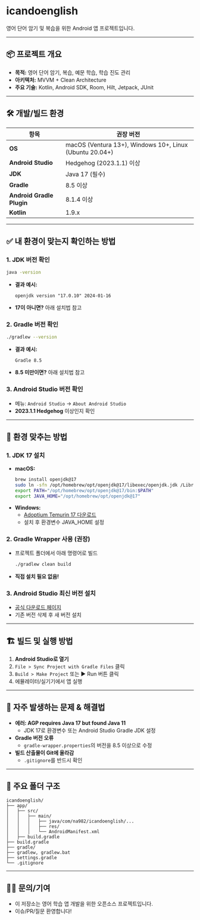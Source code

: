 # icandoenglish

영어 단어 암기 및 복습을 위한 Android 앱 프로젝트입니다.

---

## 📦 프로젝트 개요
- **목적:** 영어 단어 암기, 복습, 예문 학습, 학습 진도 관리
- **아키텍처:** MVVM + Clean Architecture
- **주요 기술:** Kotlin, Android SDK, Room, Hilt, Jetpack, JUnit

---

## 🛠️ 개발/빌드 환경

| 항목                | 권장 버전           |
|---------------------|---------------------|
| **OS**              | macOS (Ventura 13+), Windows 10+, Linux (Ubuntu 20.04+) |
| **Android Studio**  | Hedgehog (2023.1.1) 이상 |
| **JDK**             | Java 17 (필수)      |
| **Gradle**          | 8.5 이상            |
| **Android Gradle Plugin** | 8.1.4 이상   |
| **Kotlin**          | 1.9.x               |

---

## ✅ 내 환경이 맞는지 확인하는 방법

### 1. JDK 버전 확인
```bash
java -version
```
- **결과 예시:**
  ```
  openjdk version "17.0.10" 2024-01-16
  ```
- **17이 아니면?** 아래 설치법 참고

### 2. Gradle 버전 확인
```bash
./gradlew --version
```
- **결과 예시:**
  ```
  Gradle 8.5
  ```
- **8.5 미만이면?** 아래 설치법 참고

### 3. Android Studio 버전 확인
- 메뉴: `Android Studio` → `About Android Studio`
- **2023.1.1 Hedgehog** 이상인지 확인

---

## 🚀 환경 맞추는 방법

### 1. JDK 17 설치
- **macOS:**
  ```bash
  brew install openjdk@17
  sudo ln -sfn /opt/homebrew/opt/openjdk@17/libexec/openjdk.jdk /Library/Java/JavaVirtualMachines/openjdk-17.jdk
  export PATH="/opt/homebrew/opt/openjdk@17/bin:$PATH"
  export JAVA_HOME="/opt/homebrew/opt/openjdk@17"
  ```
- **Windows:**
  - [Adoptium Temurin 17 다운로드](https://adoptium.net/)
  - 설치 후 환경변수 JAVA_HOME 설정

### 2. Gradle Wrapper 사용 (권장)
- 프로젝트 폴더에서 아래 명령어로 빌드
  ```bash
  ./gradlew clean build
  ```
- **직접 설치 필요 없음!**

### 3. Android Studio 최신 버전 설치
- [공식 다운로드 페이지](https://developer.android.com/studio)
- 기존 버전 삭제 후 새 버전 설치

---

## 🏗️ 빌드 및 실행 방법

1. **Android Studio로 열기**
2. `File > Sync Project with Gradle Files` 클릭
3. `Build > Make Project` 또는 ▶️ Run 버튼 클릭
4. 에뮬레이터/실기기에서 앱 실행

---

## 🐞 자주 발생하는 문제 & 해결법

- **에러: AGP requires Java 17 but found Java 11**
  - JDK 17로 환경변수 또는 Android Studio Gradle JDK 설정
- **Gradle 버전 오류**
  - `gradle-wrapper.properties`의 버전을 8.5 이상으로 수정
- **빌드 산출물이 Git에 올라감**
  - `.gitignore`를 반드시 확인

---

## 📂 주요 폴더 구조

```
icandoenglish/
├── app/
│   ├── src/
│   │   ├── main/
│   │   │   ├── java/com/na982/icandoenglish/...
│   │   │   ├── res/
│   │   │   └── AndroidManifest.xml
│   ├── build.gradle
├── build.gradle
├── gradle/
├── gradlew, gradlew.bat
├── settings.gradle
└── .gitignore
```

---

## 🙋‍♂️ 문의/기여
- 이 저장소는 영어 학습 앱 개발을 위한 오픈소스 프로젝트입니다.
- 이슈/PR/질문 환영합니다!
